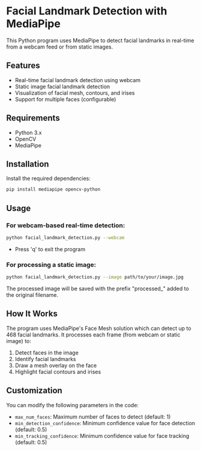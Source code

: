 # Facial Landmark Detection with MediaPipe

This Python program uses MediaPipe to detect facial landmarks in real-time from a webcam feed or from static images.

## Features

- Real-time facial landmark detection using webcam
- Static image facial landmark detection
- Visualization of facial mesh, contours, and irises
- Support for multiple faces (configurable)

## Requirements

- Python 3.x
- OpenCV
- MediaPipe

## Installation

Install the required dependencies:

```bash
pip install mediapipe opencv-python
```

## Usage

### For webcam-based real-time detection:

```bash
python facial_landmark_detection.py --webcam
```

- Press 'q' to exit the program

### For processing a static image:

```bash
python facial_landmark_detection.py --image path/to/your/image.jpg
```

The processed image will be saved with the prefix "processed_" added to the original filename.

## How It Works

The program uses MediaPipe's Face Mesh solution which can detect up to 468 facial landmarks. It processes each frame (from webcam or static image) to:

1. Detect faces in the image
2. Identify facial landmarks
3. Draw a mesh overlay on the face
4. Highlight facial contours and irises

## Customization

You can modify the following parameters in the code:

- `max_num_faces`: Maximum number of faces to detect (default: 1)
- `min_detection_confidence`: Minimum confidence value for face detection (default: 0.5)
- `min_tracking_confidence`: Minimum confidence value for face tracking (default: 0.5)
